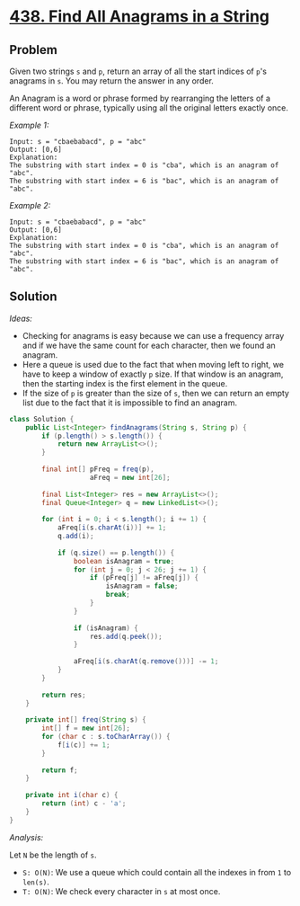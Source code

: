 # [438. Find All Anagrams in a String](https://leetcode.com/problems/find-all-anagrams-in-a-string/)

## Problem

Given two strings `s` and `p`, return an array of all the start indices of `p`'s anagrams in `s`. You may return the answer in any order.

An Anagram is a word or phrase formed by rearranging the letters of a different word or phrase, typically using all the original letters exactly once.

*Example 1:*

```plaintext
Input: s = "cbaebabacd", p = "abc"
Output: [0,6]
Explanation:
The substring with start index = 0 is "cba", which is an anagram of "abc".
The substring with start index = 6 is "bac", which is an anagram of "abc".
```

*Example 2:*

```plaintext
Input: s = "cbaebabacd", p = "abc"
Output: [0,6]
Explanation:
The substring with start index = 0 is "cba", which is an anagram of "abc".
The substring with start index = 6 is "bac", which is an anagram of "abc".
```

## Solution

*Ideas:*

- Checking for anagrams is easy because we can use a frequency array and if we have the same count for each character, then we found an anagram.
- Here a queue is used due to the fact that when moving left to right, we have to keep a window of exactly `p` size. If that window is an anagram, then the starting index is the first element in the queue.
- If the size of `p` is greater than the size of `s`, then we can return an empty list due to the fact that it is impossible to find an anagram.

```java
class Solution {
    public List<Integer> findAnagrams(String s, String p) {
        if (p.length() > s.length()) {
            return new ArrayList<>();
        }
        
        final int[] pFreq = freq(p),
                    aFreq = new int[26];
        
        final List<Integer> res = new ArrayList<>();
        final Queue<Integer> q = new LinkedList<>();
        
        for (int i = 0; i < s.length(); i += 1) {
            aFreq[i(s.charAt(i))] += 1;
            q.add(i);
            
            if (q.size() == p.length()) {
                boolean isAnagram = true;
                for (int j = 0; j < 26; j += 1) {
                    if (pFreq[j] != aFreq[j]) {
                        isAnagram = false;
                        break;
                    }
                }
                
                if (isAnagram) {
                    res.add(q.peek());
                }
                
                aFreq[i(s.charAt(q.remove()))] -= 1;
            }
        }
        
        return res;
    }
    
    private int[] freq(String s) {
        int[] f = new int[26];
        for (char c : s.toCharArray()) {
            f[i(c)] += 1;
        }
        
        return f;
    }
    
    private int i(char c) {
        return (int) c - 'a';
    }
}
```

*Analysis:*

Let `N` be the length of `s`.

- `S: O(N)`: We use a queue which could contain all the indexes in from `1` to `len(s)`.
- `T: O(N)`: We check every character in `s` at most once.
